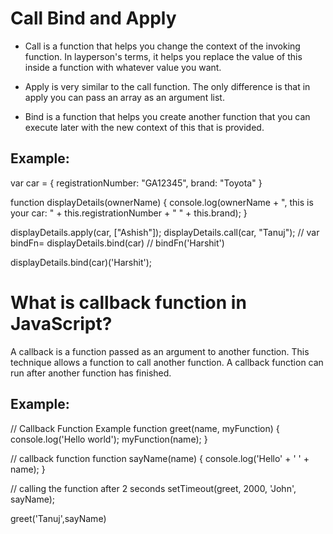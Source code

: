 # Call Bind and Apply

* Call is a function that helps you change the context of the invoking function. In layperson's terms, it helps you replace the value of this inside a function with whatever value you want.

* Apply is very similar to the call function. The only difference is that in apply you can pass an array as an argument list.

* Bind is a function that helps you create another function that you can execute later with the new context of this that is provided.

## Example:

var car = { 
    registrationNumber: "GA12345",
    brand: "Toyota"
}

function displayDetails(ownerName) {
    console.log(ownerName + ", this is your car: " + this.registrationNumber + " " + this.brand);
}

displayDetails.apply(car, ["Ashish"]);
displayDetails.call(car, "Tanuj"); 
// var bindFn= displayDetails.bind(car)
// bindFn('Harshit')

displayDetails.bind(car)('Harshit'); 

# What is callback function in JavaScript?
A callback is a function passed as an argument to another function. This technique allows a function to call another function. A callback function can run after another function has finished.

## Example:
// Callback Function Example
function greet(name, myFunction) {
    console.log('Hello world');
    myFunction(name);
}

// callback function
function sayName(name) {
    console.log('Hello' + ' ' + name);
}

// calling the function after 2 seconds
setTimeout(greet, 2000, 'John', sayName);

greet('Tanuj',sayName)

